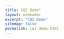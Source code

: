 ```yaml
---
title: CQI Demo"
layout: noheader
excerpt: "CQI Demo"
sitemap: false
permalink: cqi-demo.html
---
```

<style>
    html, body {
      height: 100%;            /* Ensure full height for the parent containers */
      margin: 0;               /* Remove default margin */
      display: flex;
      align-items: center;     /* Center vertically */
      justify-content: center; /* Center horizontally */
    }

    .responsive-div {
      max-width: 650px;       /* Limit the div to 650px width */
      width: 100%;            /* Full width on smaller screens */
      margin: 0 auto;         /* Ensure it's centered on smaller screens */
      padding: 20px;          /* Optional: Add padding inside the div */
      box-sizing: border-box; /* Include padding in width calculation */
      background-color: #fff; /* Background color of the div */
      border-radius: 8px;     /* Optional: Rounded corners */
    }
  </style>
</head>
<body>

  <div id="observablehq-viewof-m1-ede234bb"></div>
  <div id="observablehq-viewof-m2-ede234bb"></div>
  <div id="observablehq-viewof-m3-ede234bb"></div>
  <div id="observablehq-viewof-m4-ede234bb"></div>
  <div id="observablehq-viewof-m5-ede234bb"></div>
  <div id="observablehq-viewof-m6-ede234bb"></div>
  <div id="observablehq-viewof-m7-ede234bb"></div>
  <div id="observablehq-viewof-m8-ede234bb"></div>
  <div id="observablehq-viewof-m9-ede234bb"></div>
  <div id="observablehq-viewof-data-ede234bb"></div>
  <div id="observablehq-viewof-excel_input-ede234bb"></div>
  <div id="observablehq-chart1-ede234bb"></div>
  <div id="observablehq-summary-ede234bb"></div>
  
  
  <link rel="stylesheet" href="https://cdn.jsdelivr.net/npm/@observablehq/inspector@5/dist/inspector.css">
  <script type="module">
  import {Runtime, Inspector} from "https://cdn.jsdelivr.net/npm/@observablehq/runtime@5/dist/runtime.js";
  import define from "https://api.observablehq.com/d/1d7a5c177318dc8a@1296.js?v=4";
  new Runtime().module(define, name => {
    if (name === "viewof m1") return new Inspector(document.querySelector("#observablehq-viewof-m1-ede234bb"));
    if (name === "viewof m2") return new Inspector(document.querySelector("#observablehq-viewof-m2-ede234bb"));
    if (name === "viewof m3") return new Inspector(document.querySelector("#observablehq-viewof-m3-ede234bb"));
    if (name === "viewof m4") return new Inspector(document.querySelector("#observablehq-viewof-m4-ede234bb"));
    if (name === "viewof m5") return new Inspector(document.querySelector("#observablehq-viewof-m5-ede234bb"));
    if (name === "viewof m6") return new Inspector(document.querySelector("#observablehq-viewof-m6-ede234bb"));
    if (name === "viewof m7") return new Inspector(document.querySelector("#observablehq-viewof-m7-ede234bb"));
    if (name === "viewof m8") return new Inspector(document.querySelector("#observablehq-viewof-m8-ede234bb"));
    if (name === "viewof m9") return new Inspector(document.querySelector("#observablehq-viewof-m9-ede234bb"));
    if (name === "viewof data") return new Inspector(document.querySelector("#observablehq-viewof-data-ede234bb"));
    if (name === "viewof excel_input") return new Inspector(document.querySelector("#observablehq-viewof-excel_input-ede234bb"));
    if (name === "chart1") return new Inspector(document.querySelector("#observablehq-chart1-ede234bb"));
    if (name === "summary") return new Inspector(document.querySelector("#observablehq-summary-ede234bb"));
    return ["input_data","chart2","output_data","radius","xAxis","legend","angle","highlight","arc","arc_need"].includes(name);
  });
  </script>
